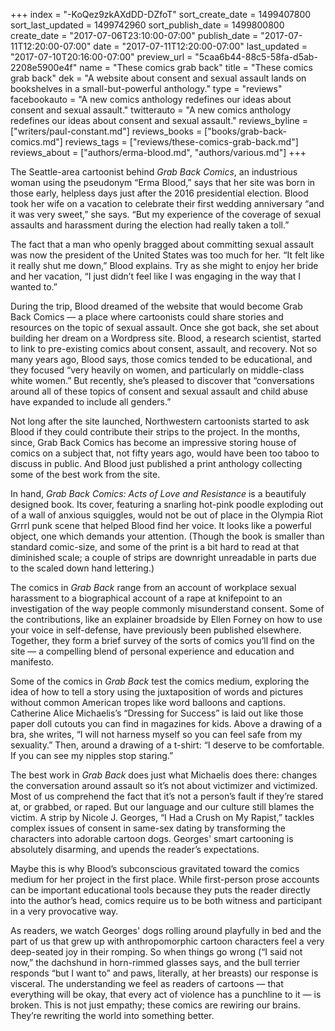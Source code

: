 +++
index = "-KoQez9zkAXdDD-DZfoT"
sort_create_date = 1499407800
sort_last_updated = 1499742960
sort_publish_date = 1499800800
create_date = "2017-07-06T23:10:00-07:00"
publish_date = "2017-07-11T12:20:00-07:00"
date = "2017-07-11T12:20:00-07:00"
last_updated = "2017-07-10T20:16:00-07:00"
preview_url = "5caa6b44-88c5-58fa-d5ab-2208e5900e4f"
name = "These comics grab back"
title = "These comics grab back"
dek = "A website about consent and sexual assault lands on bookshelves in a small-but-powerful anthology."
type = "reviews"
facebookauto = "A new comics anthology redefines our ideas about consent and sexual assault."
twitterauto = "A new comics anthology redefines our ideas about consent and sexual assault."
reviews_byline = ["writers/paul-constant.md"]
reviews_books = ["books/grab-back-comics.md"]
reviews_tags = ["reviews/these-comics-grab-back.md"]
reviews_about = ["authors/erma-blood.md", "authors/various.md"]
+++

The Seattle-area cartoonist behind *Grab Back Comics*, an industrious woman using the pseudonym “Erma Blood,” says that her site was born in those early, helpless days just after the 2016 presidential election. Blood took her wife on a vacation to celebrate their first wedding anniversary “and it was very sweet,” she says. “But my experience of the coverage of sexual assaults and harassment during the election had really taken a toll.” 

The fact that a man who openly bragged about committing sexual assault was now the president of the United States was too much for her. “It felt like it really shut me down,” Blood explains. Try as she might to enjoy her bride and her vacation, “I just didn’t feel like I was engaging in the way that I wanted to.”

 During the trip, Blood dreamed of the website that would become Grab Back Comics — a place where cartoonists could share stories and resources on the topic of sexual assault. Once she got back, she set about building her dream on a Wordpress site. Blood, a research scientist, started to link to pre-existing comics about consent, assault, and recovery. Not so many years ago, Blood says, those comics tended to be educational, and they focused “very heavily on women, and particularly on middle-class white women.” But recently, she’s pleased to discover that “conversations around all of these topics of consent and sexual assault and child abuse have expanded to include all genders.”

Not long after the site launched, Northwestern cartoonists started to ask Blood if they could contribute their strips to the project. In the months, since, Grab Back Comics has become an impressive storing house of comics on a subject that, not fifty years ago, would have been too taboo to discuss in public. And Blood just published a print anthology collecting some of the best work from the site. 

In hand, *Grab Back Comics: Acts of Love and Resistance* is a beautifuly designed book. Its cover, featuring a snarling hot-pink poodle exploding out of a wall of anxious squiggles, would not be out of place in the Olympia Riot Grrrl punk scene that helped Blood find her voice. It looks like a powerful object, one which demands your attention. (Though the book is smaller than standard comic-size, and some of the print is a bit hard to read at that diminished scale; a couple of strips are downright unreadable in parts due to the scaled down hand lettering.)

The comics in *Grab Back* range from an account of workplace sexual harassment to a biographical account of a rape at knifepoint to an investigation of the way people commonly misunderstand consent. Some of the contributions, like an explainer broadside by Ellen Forney on how to use your voice in self-defense, have previously been published elsewhere. Together, they form a brief survey of the sorts of comics you’ll find on the site — a compelling blend of personal experience and education and manifesto.

Some of the comics in *Grab Back* test the comics medium, exploring the idea of how to tell a story using the juxtaposition of words and pictures without common American tropes like word balloons and captions. Catherine Alice Michaelis’s “Dressing for Success” is laid out like those paper doll cutouts you can find in magazines for kids. Above a drawing of a bra, she writes, “I will not harness myself so you can feel safe from my sexuality.” Then, around a drawing of a t-shirt: “I deserve to be comfortable. If you can see my nipples stop staring.”

The best work in *Grab Back* does just what Michaelis does there: changes the conversation around assault so it’s not about victimizer and victimized. Most of us comprehend the fact that it’s not a person’s fault if they’re stared at, or grabbed, or raped. But our language and our culture still blames the victim. A strip by Nicole J. Georges, “I Had a Crush on My Rapist,” tackles complex issues of consent in same-sex dating by transforming the characters into adorable cartoon dogs. Georges' smart cartooning is absolutely disarming, and upends the reader’s expectations.

Maybe this is why Blood’s subconscious gravitated toward the comics medium for her project in the first place. While first-person prose accounts can be important educational tools because they puts the reader directly into the author’s head, comics require us to be both witness and participant in a very provocative way. 

As readers, we watch Georges' dogs rolling around playfully in bed and the part of us that grew up with anthropomorphic cartoon characters feel a very deep-seated joy in their romping. So when things go wrong (“I said not now,” the dachshund in horn-rimmed glasses says, and the bull terrier responds “but I want to” and paws, literally, at her breasts) our response is visceral. The understanding we feel as readers of cartoons — that everything will be okay, that every act of violence has a punchline to it — is broken. This is not just empathy; these comics are rewiring our brains. They’re rewriting the world into something better.  
